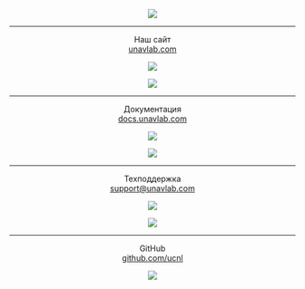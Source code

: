 <div style="page-break-after: always;"></div>

<p align="center">
<img src="https://ucnl.github.io/documentation/sm_logo.png"/></p>
<hr>
<p align="center">Наш сайт <br/> <a href="https:\\www.unavlab.com\">unavlab.com</a></p>

<p align="center">
<img src="https://ucnl.github.io/documentation/unavlab_web_qr.png" />
</p>


<div style="page-break-after: always;"></div>

<p align="center">
<img src="https://ucnl.github.io/documentation/sm_logo.png"/></p>
<hr>
<p align="center">Документация <br/> <a href="https:\\www.docs.unavlab.com\">docs.unavlab.com</a></p>

<p align="center">
<img src="https://ucnl.github.io/documentation/docs_unavlab_web_qr.png" />
</p>


<div style="page-break-after: always;"></div>

<p align="center">
<img src="https://ucnl.github.io/documentation/sm_logo.png"/></p>
<hr>
<p align="center">Техподдержка <br/> <a href="mailto:support@unavlab.com">support@unavlab.com</a></p>

<p align="center">
<img src="https://ucnl.github.io/documentation/unavlab_support_email_qr.png" />
</p>


<div style="page-break-after: always;"></div>

<p align="center">
<img src="https://ucnl.github.io/documentation/sm_logo.png"/></p>
<hr>
<p align="center">GitHub <br/> <a href="https://www.github.com/ucnl">github.com/ucnl</a></p>

<p align="center">
<img src="https://ucnl.github.io/documentation/unavlab_github_qr.png" />
</p>

<div style="page-break-after: always;"></div>
